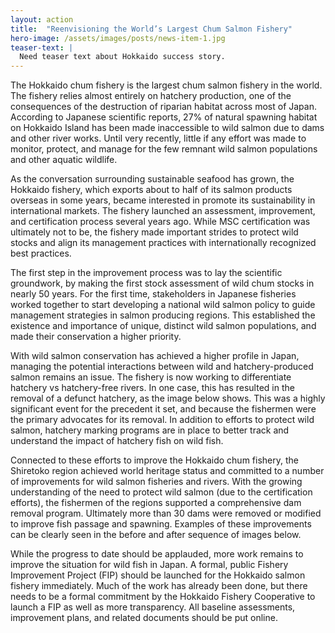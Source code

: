 ```yaml
---
layout: action
title:  "Reenvisioning the World’s Largest Chum Salmon Fishery"
hero-image: /assets/images/posts/news-item-1.jpg
teaser-text: |
  Need teaser text about Hokkaido success story.
---
```

The Hokkaido chum fishery is the largest chum salmon fishery in the world. The fishery relies almost entirely on hatchery production, one of the consequences of the destruction of riparian habitat across most of Japan. According to Japanese scientific reports, 27% of natural spawning habitat on Hokkaido Island has been made inaccessible to wild salmon due to dams and other river works. Until very recently, little if any effort was made to monitor, protect, and manage for the few remnant wild salmon populations and other aquatic wildlife.

As the conversation surrounding sustainable seafood has grown, the Hokkaido fishery, which exports about to half of its salmon products overseas in some years, became interested in promote its sustainability in international markets. The fishery launched an assessment, improvement, and certification process several years ago. While MSC certification was ultimately not to be, the fishery made important strides to protect wild stocks and align its management practices with internationally recognized best practices. 

The first step in the improvement process was to lay the scientific groundwork, by making the first stock assessment of wild chum stocks in nearly 50 years.  For the first time, stakeholders in Japanese fisheries worked together to start developing a national wild salmon policy to guide management strategies in salmon producing regions. This established the existence and importance of unique, distinct wild salmon populations, and made their conservation a higher priority. 

With wild salmon conservation has achieved a higher profile in Japan, managing the potential interactions between wild and hatchery-produced salmon remains an issue. The fishery is now working to differentiate hatchery vs hatchery-free rivers. In one case, this has resulted in the removal of a defunct hatchery, as the image below shows. This was a highly significant event for the precedent it set, and because the fishermen were the primary advocates for its removal. In addition to efforts to protect wild salmon, hatchery marking programs are in place to better track and understand the impact of hatchery fish on wild fish.

Connected to these efforts to improve the Hokkaido chum fishery, the Shiretoko region achieved world heritage status and committed to a number of improvements for wild salmon fisheries and rivers. With the growing understanding of the need to protect wild salmon (due to the certification efforts), the fishermen of the regions supported a comprehensive dam removal program. Ultimately more than 30 dams were removed or modified to improve fish passage and spawning. Examples of these improvements can be clearly seen in the before and after sequence of images below. 

While the progress to date should be applauded, more work remains to improve the situation for wild fish in Japan. A formal, public Fishery Improvement Project (FIP) should be launched for the Hokkaido salmon fishery immediately. Much of the work has already been done, but there needs to be a formal commitment by the Hokkaido Fishery Cooperative to launch a FIP as well as more transparency. All baseline assessments, improvement plans, and related documents should be put online.
